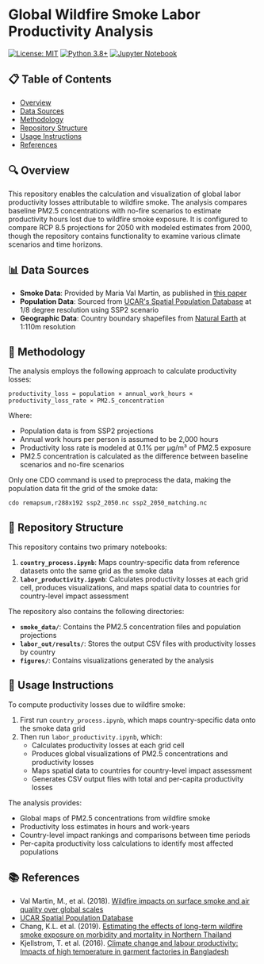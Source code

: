 # Global Wildfire Smoke Labor Productivity Analysis

[![License: MIT](https://img.shields.io/badge/License-MIT-yellow.svg)](https://opensource.org/licenses/MIT)
[![Python 3.8+](https://img.shields.io/badge/python-3.8+-blue.svg)](https://www.python.org/downloads/)
[![Jupyter Notebook](https://img.shields.io/badge/Jupyter-Notebook-orange.svg)](https://jupyter.org/)

## 📋 Table of Contents
- [Overview](#overview)
- [Data Sources](#data-sources)
- [Methodology](#methodology)
- [Repository Structure](#repository-structure)
- [Usage Instructions](#usage-instructions)
- [References](#references)

## 🔍 Overview

This repository enables the calculation and visualization of global labor productivity losses attributable to wildfire smoke. The analysis compares baseline PM2.5 concentrations with no-fire scenarios to estimate productivity hours lost due to wildfire smoke exposure. It is configured to compare RCP 8.5 projections for 2050 with modeled estimates from 2000, though the repository contains functionality to examine various climate scenarios and time horizons.

## 📊 Data Sources

- **Smoke Data**: Provided by Maria Val Martin, as published in [this paper](https://agupubs.onlinelibrary.wiley.com/doi/10.1029/2018GH000144)
- **Population Data**: Sourced from [UCAR's Spatial Population Database](https://www.cgd.ucar.edu/sections/iam/modeling/spatial-population) at 1/8 degree resolution using SSP2 scenario
- **Geographic Data**: Country boundary shapefiles from [Natural Earth](https://www.naturalearthdata.com/) at 1:110m resolution

## 🧮 Methodology

The analysis employs the following approach to calculate productivity losses:

```
productivity_loss = population × annual_work_hours × productivity_loss_rate × PM2.5_concentration
```

Where:
- Population data is from SSP2 projections
- Annual work hours per person is assumed to be 2,000 hours
- Productivity loss rate is modeled at 0.1% per μg/m³ of PM2.5 exposure
- PM2.5 concentration is calculated as the difference between baseline scenarios and no-fire scenarios

Only one CDO command is used to preprocess the data, making the population data fit the grid of the smoke data:

```bash
cdo remapsum,r288x192 ssp2_2050.nc ssp2_2050_matching.nc
```

## 📁 Repository Structure

This repository contains two primary notebooks:

1. **`country_process.ipynb`**: Maps country-specific data from reference datasets onto the same grid as the smoke data
2. **`labor_productivity.ipynb`**: Calculates productivity losses at each grid cell, produces visualizations, and maps spatial data to countries for country-level impact assessment

The repository also contains the following directories:

- **`smoke_data/`**: Contains the PM2.5 concentration files and population projections
- **`labor_out/results/`**: Stores the output CSV files with productivity losses by country
- **`figures/`**: Contains visualizations generated by the analysis

## 🚀 Usage Instructions

To compute productivity losses due to wildfire smoke:

1. First run `country_process.ipynb`, which maps country-specific data onto the smoke data grid
2. Then run `labor_productivity.ipynb`, which:
   - Calculates productivity losses at each grid cell
   - Produces global visualizations of PM2.5 concentrations and productivity losses
   - Maps spatial data to countries for country-level impact assessment
   - Generates CSV output files with total and per-capita productivity losses

The analysis provides:
- Global maps of PM2.5 concentrations from wildfire smoke
- Productivity loss estimates in hours and work-years
- Country-level impact rankings and comparisons between time periods
- Per-capita productivity loss calculations to identify most affected populations

## 📚 References

- Val Martin, M., et al. (2018). [Wildfire impacts on surface smoke and air quality over global scales](https://agupubs.onlinelibrary.wiley.com/doi/10.1029/2018GH000144)
- [UCAR Spatial Population Database](https://www.cgd.ucar.edu/sections/iam/modeling/spatial-population)
- Chang, K.L. et al. (2019). [Estimating the effects of long-term wildfire smoke exposure on morbidity and mortality in Northern Thailand](https://doi.org/10.1016/j.earscienv.2019.113391)
- Kjellstrom, T. et al. (2016). [Climate change and labour productivity: Impacts of high temperature in garment factories in Bangladesh](https://doi.org/10.1007/978-3-319-31816-5_3825-1)
